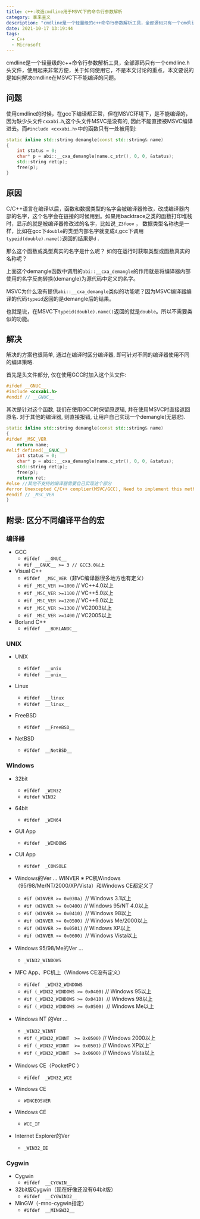 ```yaml
---
title: c++:改造cmdline用于MSVC下的命令行参数解析
category: 拿来主义
description: "cmdline是一个轻量级的c++命令行参数解析工具，全部源码只有一个cmdline.h头文件，使用起来非常方便，关于如何使用它，不是本文讨论的重点，本文要说的是如何解决cmdline在MSVC下不能编译的问题。"
date: 2021-10-17 13:19:44
tags:
  - C++
  - Microsoft
---
```


cmdline是一个轻量级的c++命令行参数解析工具，全部源码只有一个cmdline.h头文件，使用起来非常方便，关于如何使用它，不是本文讨论的重点，本文要说的是如何解决cmdline在MSVC下不能编译的问题。

<!--more-->

## 问题

使用cmdline的时候，在gcc下编译都正常，但在MSVC环境下，是不能编译的，因为缺少头文件`cxxabi.h`,这个头文件MSVC是没有的, 因此不能直接被MSVC编译进去。而`#include <cxxabi.h>`中的函数只有一处被用到: 

```cpp
static inline std::string demangle(const std::string& name)
{
    int status = 0;
    char* p = abi::__cxa_demangle(name.c_str(), 0, 0, &status);
    std::string ret(p);
    free(p);
}
```

## 原因

C/C++语言在编译以后，函数和数据类型的名字会被编译器修改，改成编译器内部的名字，这个名字会在链接的时候用到。如果用backtrace之类的函数打印堆栈时，显示的就是被编译器修改过的名字，比如说`_Z3foov` ， 数据类型名称也是一样，比如在gcc下`double`的类型内部名字就变成`d`,gcc下调用`typeid(double).name()`返回的结果是`d` .

那么这个函数或类型真实的名字是什么呢？ 如何在运行时获取类型或函数真实的名称呢？ 

上面这个demangle函数中调用的`abi::__cxa_demangle`的作用就是将编译器内部使用的名字反向转换(demangle)为源代码中定义的名字。 

MSVC为什么没有提供`abi::__cxa_demangle`类似的功能呢？因为MSVC编译器编译的代码`typeid`返回的是demangle后的结果。 

也就是说，在MSVC下`typeid(double).name()`返回的就是`double`。所以不需要类似的功能。

## 解决

解决的方案也很简单, 通过在编译时区分编译器, 即可针对不同的编译器使用不同的编译策略. 

首先是头文件部分, 仅在使用GCC时加入这个头文件:

```cpp
#ifdef __GNUC__
#include <cxxabi.h>
#endif // __GNUC__
```

其次是针对这个函数, 我们在使用GCC时保留原逻辑, 并在使用MSVC时直接返回原名. 对于其他的编译器, 则直接报错, 让用户自己实现一个demangle(无慈悲).

```cpp
static inline std::string demangle(const std::string& name)
{
#ifdef _MSC_VER
    return name;
#elif defined(__GNUC__)
    int status = 0;
    char* p = abi::__cxa_demangle(name.c_str(), 0, 0, &status);
    std::string ret(p);
    free(p);
    return ret;
#else //其他不支持的编译器需要自己实现这个部分
#error Unexcepted C/C++ complier(MSVC/GCC), Need to implement this method for demangle
#endif // _MSC_VER
}
```

## 附录: 区分不同编译平台的宏

### 编译器

* GCC
  * `#ifdef  __GNUC__`
  * `#if __GNUC__ >= 3 // GCC3.0以上`
* Visual C++
  * `#ifdef  _MSC_VER`（非VC编译器很多地方也有定义）
  * `#if _MSC_VER >=1000` // VC++4.0以上
  * `#if _MSC_VER >=1100` // VC++5.0以上
  * `#if _MSC_VER >=1200` // VC++6.0以上
  * `#if _MSC_VER >=1300` // VC2003以上
  * `#if _MSC_VER >=1400` // VC2005以上
* Borland  C++
  * `#ifdef  __BORLANDC__`

### UNIX

* UNIX
  * `#ifdef  __unix`
  * `#ifdef  __unix__`

* Linux 
  * `#ifdef  __linux`
  * `#ifdef  __linux__`

* FreeBSD 
  * `#ifdef  __FreeBSD__`
* NetBSD 
  * `#ifdef  __NetBSD__`

### Windows

* 32bit
  * `#ifdef  _WIN32`
  * `#ifdef WIN32`
* 64bit
  * `#ifdef  _WIN64`
* GUI  App
  * `#ifdef  _WINDOWS `
* CUI  App
  * `#ifdef  _CONSOLE`
* Windows的Ver … WINVER
  ※ PC机Windows（95/98/Me/NT/2000/XP/Vista）和Windows CE都定义了
  * `#if (WINVER >= 0x030a) `// Windows 3.1以上
  * `#if (WINVER >= 0x0400)` // Windows 95/NT 4.0以上
  * `#if (WINVER >= 0x0410) `// Windows 98以上
  * `#if (WINVER >= 0x0500) `// Windows Me/2000以上
  * `#if (WINVER >= 0x0501)` // Windows XP以上
  * `#if (WINVER >= 0x0600) `// Windows Vista以上
* Windows 95/98/Me的Ver … 
  * `_WIN32_WINDOWS`
* MFC App、PC机上（Windows CE没有定义）
  * `#ifdef  _WIN32_WINDOWS`
  * `#if (_WIN32_WINDOWS >= 0x0400)` // Windows 95以上
  * `#if (_WIN32_WINDOWS >= 0x0410) `// Windows 98以上
  * `#if (_WIN32_WINDOWS >= 0x0500) `// Windows Me以上

* Windows NT 的Ver … 
  * `_WIN32_WINNT`
  * `#if (_WIN32_WINNT  >= 0x0500)` // Windows 2000以上
  * `#if (_WIN32_WINNT  >= 0x0501)` // Windows XP以上`
  * `#if (_WIN32_WINNT  >= 0x0600)` // Windows Vista以上

* Windows CE（PocketPC ）
  * `#ifdef  _WIN32_WCE`
* Windows CE
  * `WINCEOSVER`
* Windows CE
  * `WCE_IF`
* Internet Explorer的Ver 
  * `_WIN32_IE `

### Cygwin
* Cygwin
  * `#ifdef  __CYGWIN__`
* 32bit版Cygwin（现在好像还没有64bit版）
  * `#ifdef  __CYGWIN32__`
* MinGW（-mno-cygwin指定）
  * `#ifdef  __MINGW32__`
